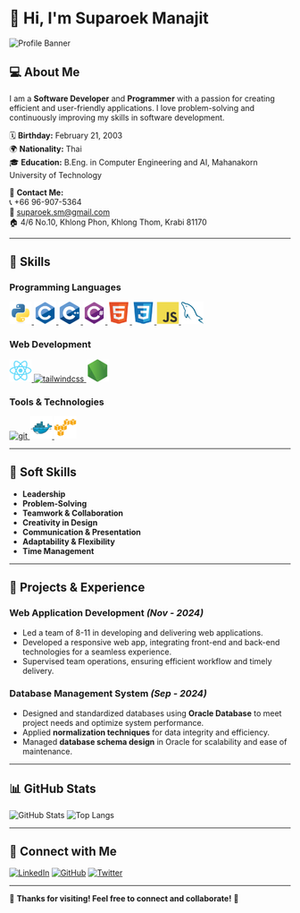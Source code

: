 # 👋 Hi, I'm **Suparoek Manajit**

![Profile Banner](https://source.unsplash.com/1600x400/?technology,coding)

## 💻 About Me
I am a **Software Developer** and **Programmer** with a passion for creating efficient and user-friendly applications. I love problem-solving and continuously improving my skills in software development.

🗓 **Birthday:** February 21, 2003  
🌍 **Nationality:** Thai  
🎓 **Education:** B.Eng. in Computer Engineering and AI, Mahanakorn University of Technology  

📧 **Contact Me:**  
📞 +66 96-907-5364  
📧 suparoek.sm@gmail.com  
🏠 4/6 No.10, Khlong Phon, Khlong Thom, Krabi 81170  

---

## 🚀 Skills

### **Programming Languages**

<p align="left">
  <a href="https://www.python.org/" target="_blank" rel="noreferrer"> <img src="https://raw.githubusercontent.com/devicons/devicon/master/icons/python/python-original.svg" alt="python" width="40" height="40"/> </a>
  <a href="https://en.wikipedia.org/wiki/C_(programming_language)" target="_blank" rel="noreferrer"> <img src="https://raw.githubusercontent.com/devicons/devicon/master/icons/c/c-original.svg" alt="c" width="40" height="40"/> </a>
  <a href="https://isocpp.org/" target="_blank" rel="noreferrer"> <img src="https://raw.githubusercontent.com/devicons/devicon/master/icons/cplusplus/cplusplus-original.svg" alt="cplusplus" width="40" height="40"/> </a>
  <a href="https://learn.microsoft.com/en-us/dotnet/csharp/" target="_blank" rel="noreferrer"> <img src="https://raw.githubusercontent.com/devicons/devicon/master/icons/csharp/csharp-original.svg" alt="csharp" width="40" height="40"/> </a>
  <a href="https://developer.mozilla.org/en-US/docs/Web/HTML" target="_blank" rel="noreferrer"> <img src="https://raw.githubusercontent.com/devicons/devicon/master/icons/html5/html5-original.svg" alt="html5" width="40" height="40"/> </a>
  <a href="https://developer.mozilla.org/en-US/docs/Web/CSS" target="_blank" rel="noreferrer"> <img src="https://raw.githubusercontent.com/devicons/devicon/master/icons/css3/css3-original.svg" alt="css3" width="40" height="40"/> </a>
  <a href="https://developer.mozilla.org/en-US/docs/Web/JavaScript" target="_blank" rel="noreferrer"> <img src="https://raw.githubusercontent.com/devicons/devicon/master/icons/javascript/javascript-original.svg" alt="javascript" width="40" height="40"/> </a>
  <a href="https://www.mysql.com/" target="_blank" rel="noreferrer"> <img src="https://raw.githubusercontent.com/devicons/devicon/master/icons/mysql/mysql-original.svg" alt="mysql" width="40" height="40"/> </a>
</p>

### **Web Development**

<p align="left">
  <a href="https://reactjs.org/" target="_blank" rel="noreferrer"> <img src="https://raw.githubusercontent.com/devicons/devicon/master/icons/react/react-original.svg" alt="react" width="40" height="40"/> </a>
  <a href="https://tailwindcss.com/" target="_blank" rel="noreferrer"> <img src="https://www.vectorlogo.zone/logos/tailwindcss/tailwindcss-icon.svg" alt="tailwindcss" width="40" height="40"/> </a>
  <a href="https://nodejs.org/" target="_blank" rel="noreferrer"> <img src="https://raw.githubusercontent.com/devicons/devicon/master/icons/nodejs/nodejs-original.svg" alt="nodejs" width="40" height="40"/> </a>
</p>

### **Tools & Technologies**

<p align="left">
  <a href="https://git-scm.com/" target="_blank" rel="noreferrer"> <img src="https://www.vectorlogo.zone/logos/git-scm/git-scm-icon.svg" alt="git" width="40" height="40"/> </a>
  <a href="https://www.docker.com/" target="_blank" rel="noreferrer"> <img src="https://raw.githubusercontent.com/devicons/devicon/master/icons/docker/docker-original.svg" alt="docker" width="40" height="40"/> </a>
  <a href="https://aws.amazon.com/" target="_blank" rel="noreferrer"> <img src="https://raw.githubusercontent.com/devicons/devicon/master/icons/amazonwebservices/amazonwebservices-original.svg" alt="aws" width="40" height="40"/> </a>
</p>

---

## 🌟 Soft Skills

- **Leadership**  
- **Problem-Solving**  
- **Teamwork & Collaboration**  
- **Creativity in Design**  
- **Communication & Presentation**  
- **Adaptability & Flexibility**  
- **Time Management**  

---

## 📂 Projects & Experience

### **Web Application Development** *(Nov - 2024)*
- Led a team of 8-11 in developing and delivering web applications.
- Developed a responsive web app, integrating front-end and back-end technologies for a seamless experience.
- Supervised team operations, ensuring efficient workflow and timely delivery.

### **Database Management System** *(Sep - 2024)*
- Designed and standardized databases using **Oracle Database** to meet project needs and optimize system performance.
- Applied **normalization techniques** for data integrity and efficiency.
- Managed **database schema design** in Oracle for scalability and ease of maintenance.

---

## 📊 GitHub Stats

![GitHub Stats](https://github-readme-stats.vercel.app/api?username=supxroek&show_icons=true&theme=radical)
![Top Langs](https://github-readme-stats.vercel.app/api/top-langs/?username=supxroek&layout=compact&theme=radical)

---

## 🤝 Connect with Me

[![LinkedIn](https://img.shields.io/badge/LinkedIn-0077B5?style=for-the-badge&logo=linkedin&logoColor=white)](https://www.linkedin.com/in/suparoek)
[![GitHub](https://img.shields.io/badge/GitHub-181717?style=for-the-badge&logo=github&logoColor=white)](https://github.com/supxroek)
[![Twitter](https://img.shields.io/badge/Twitter-1DA1F2?style=for-the-badge&logo=twitter&logoColor=white)](https://twitter.com/suparoek)

---

🌟 **Thanks for visiting! Feel free to connect and collaborate!** 🚀
